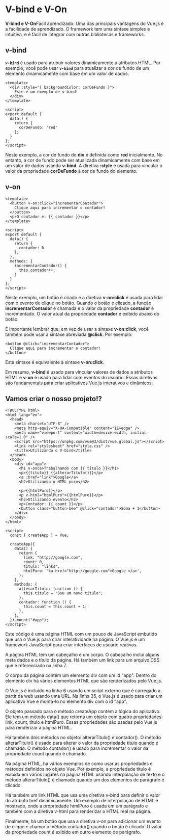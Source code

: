 # V-bind e V-On

**V-bind e V-On**Fácil aprendizado: Uma das principais vantagens do Vue.js é a facilidade de aprendizado. O framework tem uma sintaxe simples e intuitiva, e é fácil de integrar com outras bibliotecas e frameworks.

## **v-bind**

**`v-bind`** é usado para atribuir valores dinamicamente a atributos HTML. Por exemplo, você pode usar **`v-bind`** para atualizar a cor de fundo de um elemento dinamicamente com base em um valor de dados.

```
<template>
  <div :style="{ backgroundColor: corDeFundo }">
    Este é um exemplo de v-bind!
  </div>
</template>

<script>
export default {
  data() {
    return {
      corDeFundo: 'red'
    };
  }
};
</script>
```

Neste exemplo, a cor de fundo do **div** é definida como **red** inicialmente. No entanto, a cor de fundo pode ser atualizada dinamicamente com base em um valor de dados usando **v-bind**. A diretiva **:style** é usada para vincular o valor da propriedade **corDeFundo** à cor de fundo do elemento.

## v-on

```
<template>
  <button v-on:click="incrementarContador">
    Clique aqui para incrementar o contador!
  </button>
  <p>O contador é: {{ contador }}</p>
</template>

<script>
export default {
  data() {
    return {
      contador: 0
    };
  },
  methods: {
    incrementarContador() {
      this.contador++;
    }
  }
};
</script>
```

Neste exemplo, um botão é criado e a diretiva **v-on:click** é usada para lidar com o evento de clique no botão. Quando o botão é clicado, a função **incrementarContador** é chamada e o valor da propriedade **contador** é incrementado. O valor atual da propriedade **contador** é exibido abaixo do botão.

É importante lembrar que, em vez de usar a sintaxe **v-on:click**, você também pode usar a sintaxe abreviada **@click**. Por exemplo:

```
<button @click="incrementarContador">
  Clique aqui para incrementar o contador!
</button>
```

Esta sintaxe é equivalente à sintaxe **v-on:click**.

Em resumo, **v-bind** é usado para vincular valores de dados a atributos HTML e **v-on** é usado para lidar com eventos do usuário. Essas diretivas são fundamentais para criar aplicativos Vue.js interativos e dinâmicos.

## **Vamos criar o nosso projeto!?**

```
<!DOCTYPE html>
<html lang="en">
  <head>
    <meta charset="UTF-8" />
    <meta http-equiv="X-UA-Compatible" content="IE=edge" />
    <meta name="viewport" content="width=device-width, initial-scale=1.0" />
    <script src="https://unpkg.com/vue@3/dist/vue.global.js"></script>
    <link rel="stylesheet" href="style.css" />
    <title>Utilizando o V-bind</title>
  </head>
  <body>
    <div id="app">
      <h1 v-once>Trabalhando com {{ titulo }}</h1>
      <p>{{titulo}} {{alterarTitulo()}}</p>
      <a :href="link">Google</a>
      <h2>Utilizando o HTML puro</h2>

      <p>{{htmlPuro}}</p>
      <p v-html="htmlPuro">{{htmlPuro}}</p>
      <h2>Utilizando evento</h2>
      <p>Contador: {{ count }}</p>
      <button class="button-bee" @click="contador">Soma + 1</button>
    </div>
  </body>
</html>

<script>
  const { createApp } = Vue;

  createApp({
    data() {
      return {
        link: "http://google.com",
        count: 0,
        titulo: "links",
        htmlPuro: '<a href="http://google.com">Google </a>',
      };
    },
    methods: {
      alterarTitulo: function () {
        this.titulo = "Sou um novo titulo";
      },
      contador: function () {
        this.count = this.count + 1;
      },
    },
  }).mount("#app");
</script>
```

Este código é uma página HTML com um pouco de JavaScript embutido que usa o Vue.js para criar interatividade na página. O Vue.js é um framework JavaScript para criar interfaces de usuário reativas.

A página HTML tem um cabeçalho e um corpo. O cabeçalho inclui alguns meta dados e o título da página. Há também um link para um arquivo CSS que é referenciado na linha 7.

O corpo da página contém um elemento div com um id "app". Dentro do elemento div há vários elementos HTML que são renderizados pelo Vue.js.

O Vue.js é incluído na linha 6 usando um script externo que é carregado a partir da web usando uma URL. Na linha 35, o Vue.js é usado para criar um aplicativo Vue e montá-lo no elemento div com o id "app".

O objeto passado para o método createApp contém a lógica do aplicativo. Ele tem um método data() que retorna um objeto com quatro propriedades: link, count, titulo e htmlPuro. Essas propriedades são usadas pelo Vue.js para renderizar a página HTML.

Há também dois métodos no objeto: alterarTitulo() e contador(). O método alterarTitulo() é usado para alterar o valor da propriedade titulo quando é chamado. O método contador() é usado para incrementar o valor da propriedade count quando é chamado.

Na página HTML, há vários exemplos de como usar as propriedades e métodos definidos no objeto Vue. Por exemplo, a propriedade titulo é exibida em vários lugares na página HTML usando interpolação de texto e o método alterarTitulo() é chamado quando um dos elementos de parágrafo é clicado.

Há também um link HTML que usa uma diretiva v-bind para definir o valor do atributo href dinamicamente. Um exemplo de interpolação de HTML é mostrado, onde a propriedade htmlPuro é usada em um parágrafo e também com a diretiva v-html para renderizar o HTML real na página.

Finalmente, há um botão que usa a diretiva v-on para adicionar um evento de clique e chamar o método contador() quando o botão é clicado. O valor da propriedade count é exibido em outro elemento de parágrafo.
